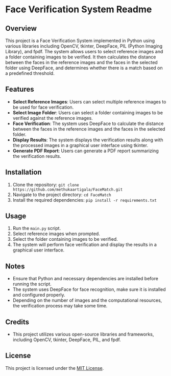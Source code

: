 # Face Verification System Readme

## Overview
This project is a Face Verification System implemented in Python using various libraries including OpenCV, tkinter, DeepFace, PIL (Python Imaging Library), and fpdf. The system allows users to select reference images and a folder containing images to be verified. It then calculates the distance between the faces in the reference images and the faces in the selected folder using DeepFace, and determines whether there is a match based on a predefined threshold. 

## Features
- **Select Reference Images**: Users can select multiple reference images to be used for face verification.
- **Select Image Folder**: Users can select a folder containing images to be verified against the reference images.
- **Face Verification**: The system uses DeepFace to calculate the distance between the faces in the reference images and the faces in the selected folder.
- **Display Results**: The system displays the verification results along with the processed images in a graphical user interface using tkinter.
- **Generate PDF Report**: Users can generate a PDF report summarizing the verification results.

## Installation
1. Clone the repository: `git clone https://github.com/methukaartigala/FaceMatch.git`
2. Navigate to the project directory: `cd FaceMatch`
3. Install the required dependencies: `pip install -r requirements.txt`

## Usage
1. Run the `main.py` script.
2. Select reference images when prompted.
3. Select the folder containing images to be verified.
4. The system will perform face verification and display the results in a graphical user interface.

## Notes
- Ensure that Python and necessary dependencies are installed before running the script.
- The system uses DeepFace for face recognition, make sure it is installed and configured properly.
- Depending on the number of images and the computational resources, the verification process may take some time.

## Credits
- This project utilizes various open-source libraries and frameworks, including OpenCV, tkinter, DeepFace, PIL, and fpdf.

## License
This project is licensed under the [MIT License](LICENSE).
